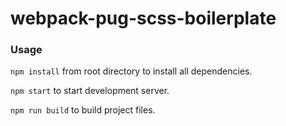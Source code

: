 #  webpack-pug-scss-boilerplate

### Usage
`npm install` from root directory to install all dependencies.

`npm start` to start development server.

`npm run build` to build project files.


